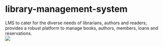# library-management-system
LMS to cater for the diverse needs of librarians, authors and readers; provides a robust platform to manage books, authors, members, loans and reservations.<br>
<img src="https://github.com/mrowurakwarteng/library-management-system/blob/main/ERD.png">
